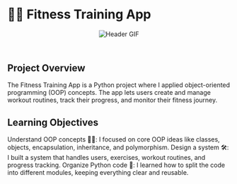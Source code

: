 # 🏋️‍♂️ Fitness Training App

<!DOCTYPE html>
<body>
    <header class="header">
        <img src="https://mir-s3-cdn-cf.behance.net/project_modules/fs/218fc872735831.5bf1e45999c40.gif" alt="Header GIF">
    </header>
</body>
</html>


## Project Overview

The Fitness Training App is a Python project where I applied object-oriented programming (OOP) concepts. The app lets users create and manage workout routines, track their progress, and monitor their fitness journey.

## Learning Objectives

Understand OOP concepts 🧑‍💻: I focused on core OOP ideas like classes, objects, encapsulation, inheritance, and polymorphism.
Design a system 🛠️: I built a system that handles users, exercises, workout routines, and progress tracking.
Organize Python code 📂: I learned how to split the code into different modules, keeping everything clear and reusable.
